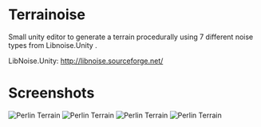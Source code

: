 # Terrainoise
Small unity editor to generate a terrain procedurally using 7 different noise types from Libnoise.Unity .

LibNoise.Unity: http://libnoise.sourceforge.net/
# Screenshots
![Perlin Terrain](https://i.imgur.com/2qCj6DS.png)
![Perlin Terrain](https://i.imgur.com/cVCqUuJ.png)
![Perlin Terrain](https://i.imgur.com/A9zjXmB.png)
![Perlin Terrain](https://i.imgur.com/hRr58Oo.png)
